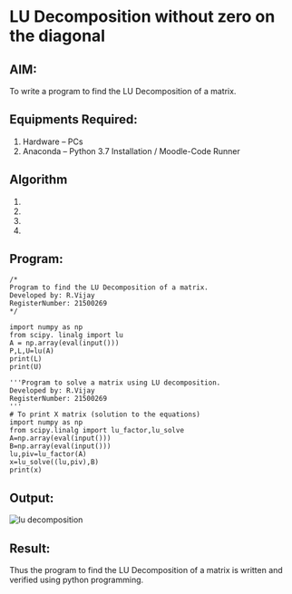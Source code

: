 # LU Decomposition without zero on the diagonal

## AIM:
To write a program to find the LU Decomposition of a matrix.

## Equipments Required:
1. Hardware – PCs
2. Anaconda – Python 3.7 Installation / Moodle-Code Runner

## Algorithm
1. 
2. 
3. 
4. 

## Program:
```
/*
Program to find the LU Decomposition of a matrix.
Developed by: R.Vijay
RegisterNumber: 21500269
*/
```
~~~
import numpy as np
from scipy. linalg import lu
A = np.array(eval(input()))
P,L,U=lu(A)
print(L)
print(U)
~~~
~~~
'''Program to solve a matrix using LU decomposition.
Developed by: R.Vijay
RegisterNumber: 21500269
'''
# To print X matrix (solution to the equations)
import numpy as np
from scipy.linalg import lu_factor,lu_solve
A=np.array(eval(input()))
B=np.array(eval(input()))
lu,piv=lu_factor(A)
x=lu_solve((lu,piv),B)
print(x)
~~~



## Output:
![lu decomposition]()


## Result:
Thus the program to find the LU Decomposition of a matrix is written and verified using python programming.

